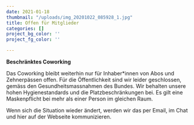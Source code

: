 ```yaml
---
date: 2021-01-18
thumbnail: "/uploads/img_20201022_085928_1.jpg"
title: Offen für Mitglieder
categories: []
project_bg_color: ''
project_fg_color: ''

---
```

**Beschränktes Coworking**

Das Coworking bleibt weiterhin nur für Inhaber*innen von Abos und Zehnerpässen offen. Für die Öffentlichkeit sind wir leider geschlossen, gemäss den Gesundheitsmassnahmen des Bundes. Wir behalten unsere hohen Hygienestandards und die Platz­beschränkungen bei. Es gilt eine Maskenpflicht bei mehr als einer Person im gleichen Raum.

Wenn sich die Situation wieder ändert, werden wir das per Email, im Chat und hier auf der Webseite kommunizieren.